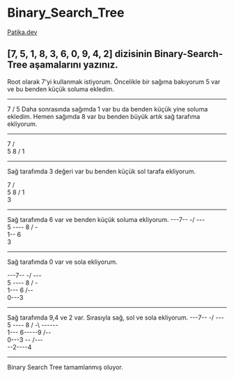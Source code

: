 # Binary_Search_Tree
[Patika.dev](https://www.patika.dev/tr)

##  [7, 5, 1, 8, 3, 6, 0, 9, 4, 2] dizisinin Binary-Search-Tree aşamalarını yazınız.

Root olarak 7'yi kullanmak istiyorum.
Öncelikle bir sağıma bakıyorum 5 var ve bu benden küçük soluma ekledim. 

   

------------

7
  /
 5
Daha sonrasında sağımda 1 var bu da benden küçük yine soluma ekledim. Hemen sağımda 8 var bu benden büyük artık sağ tarafıma ekliyorum.

------------


7
/  \
5    8
/
1

------------


Sağ tarafımda 3 değeri var bu benden küçük sol tarafa ekliyorum.

7
/  \
5    8
/
1
\
3

------------

Sağ tarafımda 6 var ve benden küçük soluma ekliyorum.
---7--
-/  --- \
5  ----  8
/ -\
1-- 6
\
3

------------


Sağ tarafımda 0 var ve sola ekliyorum.

---7--
-/  --- \
5  ----  8
/ -\
1--- 6
/--\
0---3

------------

Sağ tarafımda  9,4 ve 2 var. Sırasıyla sağ, sol ve sola ekliyorum.
---7--
-/  --- \
5  ----  8
/ -\ ------\
1--- 6-----9
/--\
0---3
--  /---\
  --2----4
  
  

------------

Binary Search Tree tamamlanmış oluyor.
